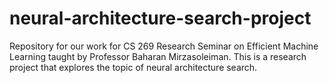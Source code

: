 # neural-architecture-search-project
Repository for our work for CS 269 Research Seminar on Efficient Machine Learning taught by Professor Baharan Mirzasoleiman. This is a research project that explores the topic of neural architecture search. 
